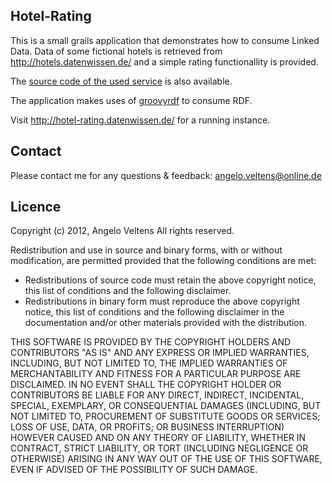 ## Hotel-Rating

This is a small grails application that demonstrates how to consume Linked Data.
Data of some fictional hotels is retrieved from http://hotels.datenwissen.de/ and a simple rating functionallity is provided.

The [source code of the used service](https://github.com/angelo-v/hotels) is also available.

The application makes uses of [groovyrdf](https://github.com/angelo-v/groovyrdf) to consume RDF.

Visit http://hotel-rating.datenwissen.de/ for a running instance.

## Contact

Please contact me for any questions & feedback: [angelo.veltens@online.de](mailto:angelo.veltens@online.de)

## Licence

Copyright (c) 2012, Angelo Veltens
All rights reserved.

Redistribution and use in source and binary forms, with or without modification, are permitted provided that the following conditions are met:
 * Redistributions of source code must retain the above copyright notice, this list of conditions and the following disclaimer.
 * Redistributions in binary form must reproduce the above copyright notice, this list of conditions and the following disclaimer in the documentation and/or other materials provided with the distribution.

THIS SOFTWARE IS PROVIDED BY THE COPYRIGHT HOLDERS AND CONTRIBUTORS "AS IS" AND ANY EXPRESS OR IMPLIED WARRANTIES, INCLUDING, BUT NOT LIMITED TO, THE IMPLIED WARRANTIES OF MERCHANTABILITY AND FITNESS FOR A PARTICULAR PURPOSE ARE DISCLAIMED. IN NO EVENT SHALL THE COPYRIGHT HOLDER OR CONTRIBUTORS BE LIABLE FOR ANY DIRECT, INDIRECT, INCIDENTAL, SPECIAL, EXEMPLARY, OR CONSEQUENTIAL DAMAGES (INCLUDING, BUT NOT LIMITED TO, PROCUREMENT OF SUBSTITUTE GOODS OR SERVICES; LOSS OF USE, DATA, OR PROFITS; OR BUSINESS INTERRUPTION) HOWEVER CAUSED AND ON ANY THEORY OF LIABILITY, WHETHER IN CONTRACT, STRICT LIABILITY, OR TORT (INCLUDING NEGLIGENCE OR OTHERWISE) ARISING IN ANY WAY OUT OF THE USE OF THIS SOFTWARE, EVEN IF ADVISED OF THE POSSIBILITY OF SUCH DAMAGE.